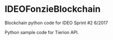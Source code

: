 # IDEOFonzieBlockchain
Blockchain python code for IDEO Sprint #2 6/2017

Python sample code for Tierion API. 